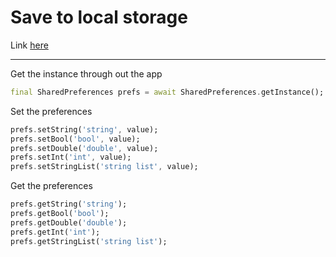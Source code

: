 # Save to local storage

Link [here](https://pub.dev/packages/shared_preferences)

---

Get the instance through out the app

```dart
final SharedPreferences prefs = await SharedPreferences.getInstance();
```

Set the preferences

```dart
prefs.setString('string', value);
prefs.setBool('bool', value);
prefs.setDouble('double', value);
prefs.setInt('int', value);
prefs.setStringList('string list', value);
```

Get the preferences

```dart
prefs.getString('string');
prefs.getBool('bool');
prefs.getDouble('double');
prefs.getInt('int');
prefs.getStringList('string list');
```
